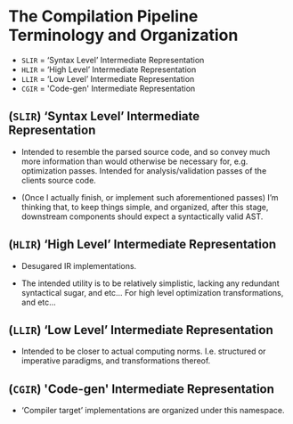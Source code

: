 # The Compilation Pipeline Terminology and Organization

- `SLIR` = ‘Syntax Level’ Intermediate Representation
- `HLIR` = ‘High Level’ Intermediate Representation
- `LLIR` = ‘Low Level’ Intermediate Representation
- `CGIR` = 'Code-gen' Intermediate Representation


## (`SLIR`) ‘Syntax Level’ Intermediate Representation

* Intended to resemble the parsed source code, and so convey much more information than would otherwise be necessary for, e.g. optimization passes. Intended for analysis/validation passes of the clients source code.

* (Once I actually finish, or implement such aforementioned passes) I’m thinking that, to keep things simple, and organized, after this stage, downstream components should expect a syntactically valid AST.


## (`HLIR`) ‘High Level’ Intermediate Representation
- Desugared IR implementations.

- The intended utility is to be relatively simplistic, lacking any redundant syntactical sugar, and etc… For high level optimization transformations, and etc...



## (`LLIR`) ‘Low Level’ Intermediate Representation
- Intended to be closer to actual computing norms. I.e. structured or imperative paradigms, and transformations thereof.


## (`CGIR`) 'Code-gen' Intermediate Representation

- ‘Compiler target’ implementations are organized under this namespace.
